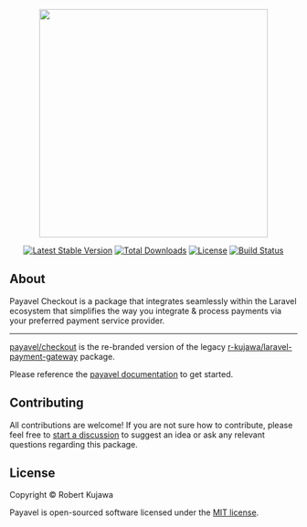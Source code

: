 <p align="center"><a href="https://payavel.com" target="_blank"><img src="https://user-images.githubusercontent.com/13485445/223704901-8c2754c6-0890-486f-ab4a-6bf551119374.svg" width="400"></a></p>

<p align="center">
<a href="https://packagist.org/packages/payavel/checkout"><img src="https://img.shields.io/packagist/v/payavel/checkout" alt="Latest Stable Version"></a>
<a href="https://packagist.org/packages/payavel/checkout"><img src="https://img.shields.io/packagist/dt/payavel/checkout" alt="Total Downloads"></a>
<a href="https://packagist.org/packages/payavel/checkout"><img src="https://img.shields.io/packagist/l/payavel/checkout" alt="License"></a>
<a href="https://github.com/payavel/checkout/actions/workflows/run-tests.yml"><img src="https://github.com/payavel/checkout/actions/workflows/run-tests.yml/badge.svg" alt="Build Status"></a>
</p>

## About
Payavel Checkout is a package that integrates seamlessly within the Laravel ecosystem that simplifies the way you integrate & process payments via your preferred payment service provider.

---
[payavel/checkout](https://github.com/payavel/checkout) is the re-branded version of the legacy [r-kujawa/laravel-payment-gateway](https://github.com/r-kujawa/laravel-payment-gateway) package.

Please reference the [payavel documentation](https://payavel.com) to get started.
## Contributing
All contributions are welcome! If you are not sure how to contribute, please feel free to [start a discussion](https://github.com/payavel/checkout/discussions) to suggest an idea or ask any relevant questions regarding this package.

## License

Copyright © Robert Kujawa

Payavel is open-sourced software licensed under the [MIT license](LICENSE.md).
